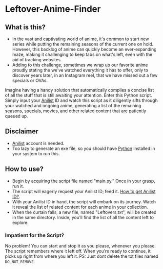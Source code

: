 # Leftover-Anime-Finder
## What is this?
- In the vast and captivating world of anime, it's common to start new series while putting the remaining seasons of the current one on hold. However, this backlog of anime can quickly become an ever-expanding maze, making it challenging to keep tabs on what's left, even with the aid of tracking websites.
- Adding to this challenge, sometimes we wrap up our favorite anime proudly stating the we've watched everything it has to offer, only to discover years later, in an Instagram reel, that we have missed out a few specials or OVAs.

Imagine having a handy solution that automatically compiles a concise list of all the stuff that is still awaiting your attention. Enter this Python script. Simply input your [Anilist](https://anilist.co/) ID and watch this script as it diligently sifts through your watched and ongoing anime, generating a list of the remaining seasons, specials, movies, and other related content that are patiently queued up.

## Disclaimer
- [Anilist](https://anilist.co/) account is needed.
- Too lazy to generate an exe file, so you should have [Python](https://www.python.org/) installed in your system to run this.

## How to use?
- Begin by acquiring the script file named "main.py." Once in your grasp, run it.
- The script will eagerly request your Anilist ID; feed it. [How to get Anilist ID?](https://pastebin.com/dQFufyM8).
- With your Anilist ID in hand, the script will embark on its journey. Watch it reveal the list of related content for each anime in your collection.
- When the curtain falls, a new file, named "Leftovers.txt", will be created in the same directory. Inside, you'll find the list of all the content left to explore.

### Impatient for the Script?
No problem! You can start and stop it as you please, whenever you please. The script remembers where it left off. When you're ready to continue, it picks up right from where you left it. PS: Just dont delete the txt files named `DO_NOT_REMOVE`.
